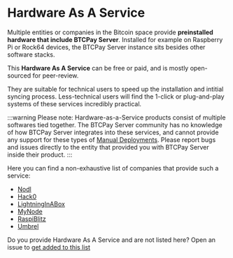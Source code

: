 # Hardware As A Service

Multiple entities or companies in the Bitcoin space provide **preinstalled hardware that include BTCPay Server**.
Installed for example on Raspberry Pi or Rock64 devices, the BTCPay Server instance sits besides other software stacks.

This **Hardware As A Service** can be free or paid, and is mostly open-sourced for peer-review.

They are suitable for technical users to speed up the installation and intitial syncing process.
Less-technical users will find the 1-click or plug-and-play systems of these services incredibly practical.

:::warning Please note:
Hardware-as-a-Service products consist of multiple softwares tied together.
The BTCPay Server community has no knowledge of how BTCPay Server integrates into these services, and cannot provide any support for these types of [Manual Deployments](ManualDeployment.md). Please report bugs and issues directly to the entity that provided you with BTCPay Server inside their product.
:::

Here you can find a non-exhaustive list of companies that provide such a service:

- [Nodl](https://www.nodl.it/)
- [Hack0](https://www.dglab.com/en/works/hack0/)
- [LightningInABox](https://lightninginabox.co/)
- [MyNode](https://mynodebtc.com/)
- [RaspiBlitz](https://shop.fulmo.org/raspiblitz/)
- [Umbrel](https://getumbrel.com/)

Do you provide Hardware As A Service and are not listed here?
Open an issue to [get added to this list](https://github.com/btcpayserver/btcpayserver-doc/issues)
